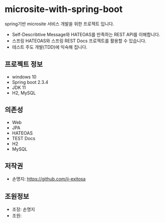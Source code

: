 # microsite-with-spring-boot
spring기반 microsite 서비스 개발을 위한 프로젝트 입니다.

* Self-Describtive Message와 HATEOAS를 만족하는 REST API를 이해합니다.
* 스프링 HATEOAS와 스프링 REST Docs 프로젝트를 활용할 수 있습니다.
* 테스트 주도 개발(TDD)에 익숙해 집니다.

## 프로젝트 정보
* windows 10
* Spring boot 2.3.4
* JDK 11
* H2, MySQL

## 의존성
* Web
* JPA
* HATEOAS
* TEST Docs
* H2
* MySQL

## 저작권
* 손명지: https://github.com/ji-exitosa


## 조원정보
* 조장: 손명지
* 조원: 

